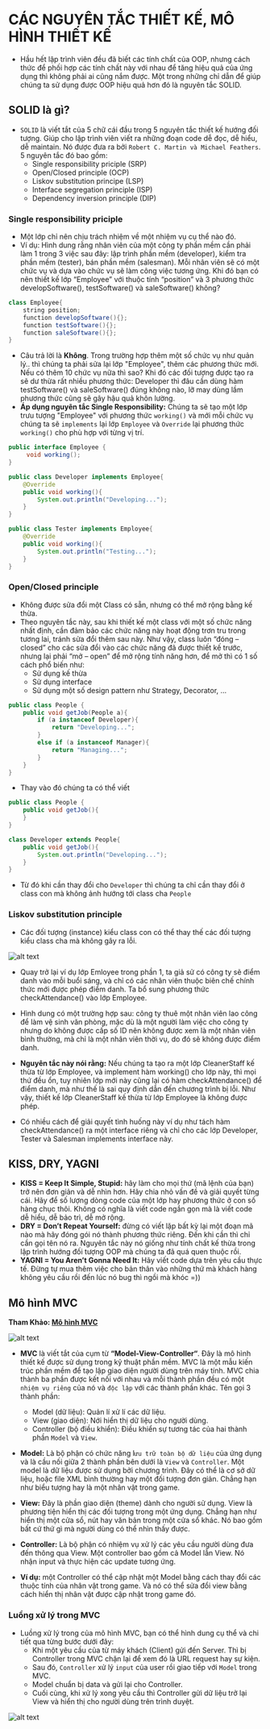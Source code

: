 # CÁC NGUYÊN TẮC THIẾT KẾ, MÔ HÌNH THIẾT KẾ
- Hầu hết lập trình viên đều đã biết các tính chất của OOP, nhưng cách thức để phối hợp các tính chất này với nhau để tăng hiệu quả của ứng dụng thì không phải ai cũng nắm được. Một trong những chỉ dẫn để giúp chúng ta sử dụng được OOP hiệu quả hơn đó là nguyên tắc SOLID.

## SOLID là gì?
- `SOLID` là viết tắt của 5 chữ cái đầu trong 5 nguyên tắc thiết kế hướng đối tượng. Giúp cho lập trình viên viết ra những đoạn code dễ đọc, dễ hiểu, dễ maintain. Nó được đưa ra bởi `Robert C. Martin và Michael Feathers`. 5 nguyên tắc đó bao gồm:
  - Single responsibility priciple (SRP)
  - Open/Closed principle (OCP)
  - Liskov substitution principe (LSP)
  - Interface segregation principle (ISP)
  - Dependency inversion principle (DIP)

### Single responsibility priciple
- Một lớp chỉ nên chịu trách nhiệm về một nhiệm vụ cụ thể nào đó.
- Ví dụ: Hình dung rằng nhân viên của một công ty phần mềm cần phải làm 1 trong 3 việc sau đây: lập trình phần mềm (developer), kiểm tra phần mềm (tester), bán phần mềm (salesman). Mỗi nhân viên sẽ có một chức vụ và dựa vào chức vụ sẽ làm công việc tương ứng. Khi đó bạn có nên thiết kế lớp “Employee” với thuộc tính “position” và 3 phương thức developSoftware(), testSoftware() và saleSoftware() không?

```Java
class Employee{
    string position;
    function developSoftware(){};
    function testSoftware(){};
    function saleSoftware(){};
}
```
- Câu trả lời là **Không**. Trong trường hợp thêm một số chức vụ như quản lý.. thì chúng ta phải sửa lại lớp "Employee", thêm các phương thức mới. Nếu có thêm 10 chức vụ nữa thì sao? Khi đó các đối tượng được tạo ra sẽ dư thừa rất nhiều phương thức: Developer thì đâu cần dùng hàm testSoftware() và saleSoftware() đúng không nào, lỡ may dùng lầm phương thức cũng sẽ gây hậu quả khôn lường.
- **Áp dụng nguyên tắc Single Responsibility:** Chúng ta sẽ tạo một lớp trưu tượng "Employee" với phương thức `working()` và mới mỗi chức vụ chúng ta sẽ `implements` lại lớp `Employee` và `Override` lại phương thức `working()` cho phù hợp với từng vị trí.

```Java
public interface Employee {
     void working();
}

public class Developer implements Employee{
    @Override
    public void working(){
        System.out.println("Developing...");
    }
}

public class Tester implements Employee{
    @Override
    public void working(){
        System.out.println("Testing...");
    }
}
```

### Open/Closed principle
- Không được sửa đổi một Class có sẵn, nhưng có thể mở rộng bằng kế thừa.
- Theo nguyên tắc này, sau khi thiết kế một class với một số chức năng nhất định, cần đảm bảo các chức năng này hoạt động trơn tru trong tương lai, tránh sửa đổi thêm sau này. Như vậy, class luôn “đóng – closed” cho các sửa đổi vào các chức năng đã được thiết kế trước, nhưng lại phải “mở – open” để mở rộng tính năng hơn, để mở thì có 1 số cách phổ biến như:
  -  Sử dụng kế thừa
  - Sử dụng interface
  - Sử dụng một số design pattern như Strategy, Decorator, …

```Java
public class People {
    public void getJob(People a){
        if (a instanceof Developer){
            return "Developing...";
        }
        else if (a instanceof Manager){
            return "Managing...";
        }
    }
}

```
- Thay vào đó chúng ta có thể viết

```Java
public class People {
    public void getJob(){
    }
}

class Developer extends People{
    public void getJob(){
        System.out.println("Developing...");
    }
}

```
- Từ đó khi cần thay đổi cho `Developer` thì chúng ta chỉ cần thay đổi ở class con mà không ảnh hướng tới class cha `People`

### Liskov substitution principle
- Các đối tượng (instance) kiểu class con có thể thay thế các đối tượng kiểu class cha mà không gây ra lỗi.

![alt text](image.png)

- Quay trở lại ví dụ lớp Emloyee trong phần 1, ta giả sử có công ty sẽ điểm danh vào mỗi buổi sáng, và chỉ có các nhân viên thuộc biên chế chính thức mới được phép điểm danh. Ta bổ sung phương thức checkAttendance() vào lớp Employee.
- Hình dung có một trường hợp sau: công ty thuê một nhân viên lao công để làm vệ sinh văn phòng, mặc dù là một người làm việc cho công ty nhưng do không được cấp số ID nên không được xem là một nhân viên bình thường, mà chỉ là một nhân viên thời vụ, do đó sẽ không được điểm danh.
- **Nguyên tắc này nói rằng:** Nếu chúng ta tạo ra một lớp CleanerStaff kế thừa từ lớp Employee, và implement hàm working() cho lớp này, thì mọi thứ đều ổn, tuy nhiên lớp mới này cũng lại có hàm checkAttendance() để điểm danh, mà như thế là sai quy định dẫn đến chương trình bị lỗi. Như vậy, thiết kế lớp CleanerStaff kế thừa từ lớp Employee là không được phép.

- Có nhiều cách để giải quyết tình huống này ví dụ như tách hàm checkAttendance() ra một interface riêng và chỉ cho các lớp Developer, Tester và Salesman implements interface này.

## KISS, DRY, YAGNI
- **KISS = Keep It Simple, Stupid:** hãy làm cho mọi thứ (mã lệnh của bạn) trở nên đơn giản và dễ nhìn hơn. Hãy chia nhỏ vấn đề và giải quyết từng cái. Hãy để số lượng dòng code của một lớp hay phương thức ở con số hàng chục thôi. Không có nghĩa là viết code ngắn gọn mà là viết code dễ hiểu, dễ bảo trì, dễ mở rộng.
- **DRY = Don’t Repeat Yourself:** đừng có viết lặp bất kỳ lại một đoạn mã nào mà hãy đóng gói nó thành phương thức riêng. Đến khi cần thì chỉ cần gọi tên nó ra. Nguyên tắc này nó giống như tính chất kế thừa trong lập trình hướng đối tượng OOP mà chúng ta đã quá quen thuộc rồi.
- **YAGNI = You Aren’t Gonna Need It:** Hãy viết code dựa trên yêu cầu thực tế. Đừng tự mua thêm việc cho bản thân vào những thứ mà khách hàng không yêu cầu rồi đến lúc nó bug thì ngồi mà khóc =))

## Mô hình MVC
**Tham Khảo: [Mô hình MVC](https://vietnix.vn/tim-hieu-mo-hinh-mvc-la-gi/)**

![alt text](image-1.png)

- **MVC** là viết tắt của cụm từ **“Model-View-Controller“**. Đây là mô hình thiết kế được sử dụng trong kỹ thuật phần mềm. MVC là một mẫu kiến trúc phần mềm để tạo lập giao diện người dùng trên máy tính. MVC chia thành ba phần được kết nối với nhau và mỗi thành phần đều có một `nhiệm vụ riêng` của nó và `độc lập` với các thành phần khác. Tên gọi 3 thành phần:
    - Model (dữ liệu): Quản lí xử lí các dữ liệu.
    - View (giao diện): Nới hiển thị dữ liệu cho người dùng.
    - Controller (bộ điều khiển): Điều khiển sự tương tác của hai thành phần `Model` và `View`.

- **Model:** Là bộ phận có chức năng l`ưu trữ toàn bộ dữ liệu` của ứng dụng và là cầu nối giữa 2 thành phần bên dưới là `View` và `Controller`. Một model là dữ liệu được sử dụng bởi chương trình. Đây có thể là cơ sở dữ liệu, hoặc file XML bình thường hay một đối tượng đơn giản. Chẳng hạn như biểu tượng hay là một nhân vật trong game.
- **View:** Đây là phần giao diện (theme) dành cho người sử dụng. View là phương tiện hiển thị các đối tượng trong một ứng dụng. Chẳng hạn như hiển thị một cửa sổ, nút hay văn bản trong một cửa sổ khác. Nó bao gồm bất cứ thứ gì mà người dùng có thể nhìn thấy được.
- **Controller:** Là bộ phận có nhiệm vụ xử lý các yêu cầu người dùng đưa đến thông qua View. Một controller bao gồm cả Model lẫn View. Nó nhận input và thực hiện các update tương ứng.
- **Ví dụ:** một Controller có thể cập nhật một Model bằng cách thay đổi các thuộc tính của nhân vật trong game. Và nó có thể sửa đổi view bằng cách hiển thị nhân vật được cập nhật trong game đó.

### Luồng xử lý trong MVC
- Luồng xử lý trong của mô hình MVC, bạn có thể hình dung cụ thể và chi tiết qua từng bước dưới đây:
    - Khi một yêu cầu của từ máy khách (Client) gửi đến Server. Thì bị Controller trong MVC chặn lại để xem đó là URL request hay sự kiện.
    - Sau đó, `Controller` xử lý `input` của user rồi giao tiếp với `Model` trong MVC.
    - Model chuẩn bị data và gửi lại cho Controller.
    - Cuối cùng, khi xử lý xong yêu cầu thì Controller gửi dữ liệu trở lại View và hiển thị cho người dùng trên trình duyệt.

![alt text](image-2.png)

